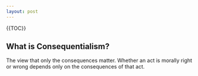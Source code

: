 ```yaml
---
layout: post
---
```


{{TOC}}

## What is Consequentialism?
The view that only the consequences matter. Whether an act is morally right or wrong depends only on the consequences of that act.

